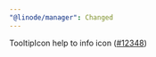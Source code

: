 ```yaml
---
"@linode/manager": Changed
---
```


TooltipIcon help to info icon ([#12348](https://github.com/linode/manager/pull/12348))
